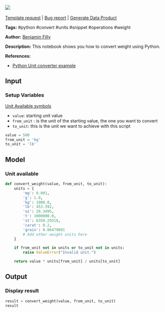 <a href="https://app.naas.ai/user-redirect/naas/downloader?url=https://raw.githubusercontent.com/jupyter-naas/awesome-notebooks/master/Python/Python_Convert_weight.ipynb" target="_parent"><img src="https://naasai-public.s3.eu-west-3.amazonaws.com/Open_in_Naas_Lab.svg"/></a><br><br><a href="https://github.com/jupyter-naas/awesome-notebooks/issues/new?assignees=&labels=&template=template-request.md&title=Tool+-+Action+of+the+notebook+">Template request</a> | <a href="https://github.com/jupyter-naas/awesome-notebooks/issues/new?assignees=&labels=bug&template=bug_report.md&title=Python+-+Convert+weight:+Error+short+description">Bug report</a> | <a href="https://app.naas.ai/user-redirect/naas/downloader?url=https://raw.githubusercontent.com/jupyter-naas/awesome-notebooks/master/Naas/Naas_Start_data_product.ipynb" target="_parent">Generate Data Product</a>

**Tags:** #python #convert #units #snippet #operations #weight

**Author:** [Benjamin Filly](https://www.linkedin.com/in/benjamin-filly-05427727a/)

**Description:** This notebook shows you how to convert weight using Python.

**References:**
- [Python Unit converter example](https://stackoverflow.com/questions/32091117/simple-unit-converter-in-python)

## Input

### Setup Variables
[Unit Available symbols](https://github.com/Benjifilly/My_notebooks/wiki/Unit-symbols#weight--mass--category-weight)
- `value`: starting unit value
- `from_unit` : is the unit of the starting value, the one you want to convert
- `to_unit`: this is the unit we want to achieve with this script


```python
value = 500
from_unit = 'kg'
to_unit = 'lb'
```

## Model

### Unit available


```python
def convert_weight(value, from_unit, to_unit):
    units = {
        'mg': 0.001,
        'g': 1.0,
        'kg': 1000.0,
        'lb': 453.592,
        'oz': 28.3495,
        't': 1000000.0,
        'st': 6350.29318,
        'carat': 0.2,
        'grain': 0.06479891
        # Add other weight units here
    }

    if from_unit not in units or to_unit not in units:
        raise ValueError("Invalid unit.")

    return value * units[from_unit] / units[to_unit]
```

## Output

### Display result


```python
result = convert_weight(value, from_unit, to_unit)
result
```

 
